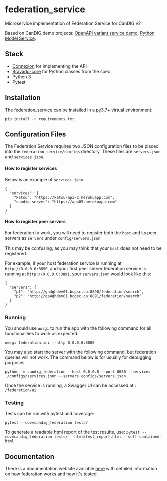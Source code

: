 # federation_service
Microservice implementation of Federation Service for CanDIG v2

Based on CanDIG demo projects: [OpenAPI variant service demo](https://github.com/ljdursi/openapi_calls_example), [Python Model Service](https://github.com/CanDIG/python_model_service).


## Stack

- [Connexion](https://github.com/zalando/connexion) for implementing the API
- [Bravado-core](https://github.com/Yelp/bravado-core) for Python classes from the spec
- Python 3
- Pytest

## Installation

The federation_service can be installed in a py3.7+ virtual environment:

```
pip install -r requirements.txt
```

## Configuration Files

The Federation Service requires two JSON configuration files to be placed into the `federation_service/configs` directory. 
These files are `servers.json` and `services.json`.

#### How to register services

Below is an example of `services.json`

```
{
  "services": {
    "katsu": "https://katsu-api-2.herokuapp.com",
    "candig-server": "https://app05.herokuapp.com"
  }
}
```

#### How to register peer servers

For federation to work, you will need to register both the `host` and its peer servers as `servers` under `config/servers.json`.

This may be confusing, as you may think that your `host` does not need to be registered.

For example, if your host federation service is running at `http://0.0.0.0:8890`, and your first 
peer server federation service is running at `http://0.0.0.0:8891`, your `servers.json` would look like this:

```
{
  "servers": {
    "p1": "http://ga4ghdev01.bcgsc.ca:8890/federation/search",
    "p2": "http://ga4ghdev01.bcgsc.ca:8891/federation/search"
  }
}
```

### Running

You should use `uwsgi` to run the app with the following command for all functionalities to work as expected.

```
uwsgi federation.ini --http 0.0.0.0:8080
```

You may also start the server with the following command, but federation queries will not work. The command below is for usually for debugging purposes.

```
python -m candig_federation --host 0.0.0.0 --port 8080 --services ./configs/services.json --servers configs/servers.json
```

Once the service is running, a Swagger UI can be accessed at : `/federation/ui`


### Testing

Tests can be run with pytest and coverage:

```pytest --cov=candig_federation tests/```

To generate a readable html report of the test results, use:
```pytest --cov=candig_federation tests/ --html=test_report.html --self-contained-html```


## Documentation

There is a documentation website available [here](https://candig-federation.readthedocs.io/en/latest/index.html) with detailed information on how federation works and how it's tested.
